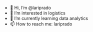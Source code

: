 - 👋 Hi, I’m @lariprado
- 👀 I’m interested in logistics
- 🌱 I’m currently learning data analytics
- 📫 How to reach me: lariprado

<!---
lariprado/lariprado is a ✨ special ✨ repository because its `README.md` (this file) appears on your GitHub profile.
You can click the Preview link to take a look at your changes.
--->

